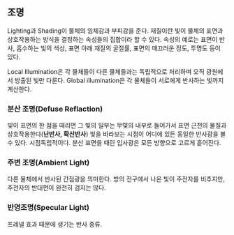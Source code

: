 ## 조명

Lighting과  Shading이 물체의 임체감과 부피감을 준다.
재질이란 빛이 물체의 표면과 상호작용하는 방식을 결정하는 속성들의 집합이라 할 수 있다. 속성의 예로는 표면이 반사, 흡수하는 빛의 색상, 표면 아래 재질의 굴절률, 표면의 매끄러운 정도, 투명도 등이 있다.

Local Illumination은 각 물체들이 다른 물체들과는 독립적으로 처리하며 오직 광원에서 방출된 빛만 다룬다.
Global illumination은 각 물체들이 서로에게 반사하는 빛까지 계산한다.

### 분산 조명(Defuse Reflaction)

빛이 표면의 한 점을 때리면 그 빛의 일부는 무렟의 내부로 들어가서 표면 근천의 물질과 상호작용한다(**난반사, 확산반사**)
빛을 바라보는 시점이 어디에 있든 동일한 반사광을 볼 수 있다. 시점독립적이다.
분산 표면을 때린 입사광은 모든 방향으로 고르게 흩어진다.

### 주변 조명(Ambient Light)

다른 물체에서 반사된 간점광을 의미한다. 방의 전구에서 나온 빛이 주전자를 비추지만, 주전자의 반대편이 완전히 검지는 않다.

### 반영조명(Specular Light)

프레넬 효과 때문에 생기는 반사 종류.